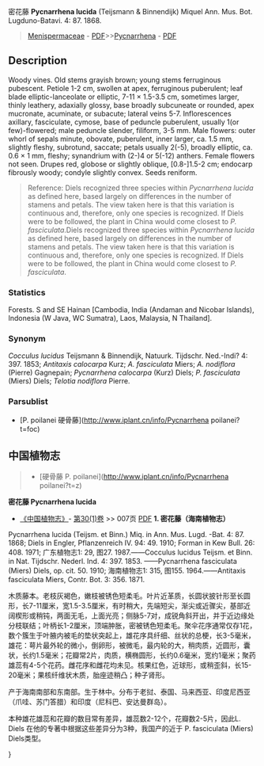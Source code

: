 密花藤 **Pycnarrhena lucida** (Teijsmann & Binnendijk) Miquel Ann. Mus. Bot. Lugduno-Batavi. 4: 87. 1868.

> [Menispermaceae](http://www.iplant.cn/info/Menispermaceae?t=foc) - [PDF](http://www.iplant.cn/foc/pdf/Menispermaceae.pdf)>>[Pycnarrhena](http://www.iplant.cn/info/Pycnarrhena?t=foc) - [PDF](http://www.iplant.cn/foc/pdf/Pycnarrhena.pdf)

## Description

Woody vines. Old stems grayish brown; young stems ferruginous pubescent. Petiole 1-2 cm, swollen at apex, ferruginous puberulent; leaf blade elliptic-lanceolate or elliptic, 7-11 × 1.5-3.5 cm, sometimes larger, thinly leathery, adaxially glossy, base broadly subcuneate or rounded, apex mucronate, acuminate, or subacute; lateral veins 5-7. Inflorescences axillary, fasciculate, cymose, base of peduncle puberulent, usually 1(or few)-flowered; male peduncle slender, filiform, 3-5 mm. Male flowers: outer whorl of sepals minute, obovate, puberulent, inner larger, ca. 1.5 mm, slightly fleshy, subrotund, saccate; petals usually 2(-5), broadly elliptic, ca. 0.6 × 1 mm, fleshy; synandrium with (2-)4 or 5(-12) anthers. Female flowers not seen. Drupes red, globose or slightly oblique, [0.8-]1.5-2 cm; endocarp fibrously woody; condyle slightly convex. Seeds reniform.


> Reference: 
> Diels recognized three species within *Pycnarrhena lucida* as defined here, based largely on differences in the number of stamens and petals. The view taken here is that this variation is continuous and, therefore, only one species is recognized. If Diels were to be followed, the plant in China would come closest to *P. fasciculata*.Diels recognized three species within *Pycnarrhena lucida* as defined here, based largely on differences in the number of stamens and petals. The view taken here is that this variation is continuous and, therefore, only one species is recognized. If Diels were to be followed, the plant in China would come closest to *P. fasciculata*.

### Statistics
Forests. S and SE Hainan [Cambodia, India (Andaman and Nicobar Islands), Indonesia (W Java, WC Sumatra), Laos, Malaysia, N Thailand].

### Synonym
*Cocculus lucidus* Teijsmann & Binnendijk, Natuurk. Tijdschr. Ned.-Indi? 4: 397. 1853; *Antitaxis calocarpa* Kurz; *A. fasciculata* Miers; *A. nodiflora* (Pierre) Gagnepain; *Pycnarrhena calocarpa* (Kurz) Diels; *P. fasciculata* (Miers) Diels; *Telotia nodiflora* Pierre.

### Parsublist

* [P.  poilanei  硬骨藤](http://www.iplant.cn/info/Pycnarrhena poilanei?t=foc)

## 中国植物志

> * [硬骨藤  P.  poilanei](http://www.iplant.cn/info/Pycnarrhena poilanei?t=z)


**密花藤 Pycnarrhena lucida**

* [《中国植物志》](http://www.iplant.cn/frps)- [第30(1)卷](http://www.iplant.cn/frps/vol/30(1)) >> 007页 [PDF](http://www.iplant.cn/frps/pdf/30(1)/007.PDF)
**1. 密花藤（海南植物志）**

Pycnarrhena lucida (Teijsm. et Binn.) Miq. in Ann. Mus. Lugd. -Bat. 4: 87. 1868; Diels in Engler, Pflanzenreich IV. 94: 49. 1910; Forman in Kew Bull. 26: 408. 1971; 广东植物志1: 29, 图27. 1987.——Cocculus lucidus Teijsm. et Binn. in Nat. Tijdschr. Nederl. Ind. 4: 397. 1853. ——Pycnarrhena fasciculata (Miers) Diels, op. cit. 50. 1910; 海南植物志1: 315, 图155. 1964.——Antitaxis fasciculata Miers, Contr. Bot. 3: 356. 1871.

木质藤本。老枝灰褐色，嫩枝被锈色短柔毛。叶片近革质，长圆状披针形至长圆形，长7-11厘米，宽1.5-3.5厘米，有时稍大，先端短尖，渐尖或近骤尖，基部近阔楔形或稍钝，两面无毛，上面光亮；侧脉5-7对，成锐角斜开出，并于近边缘处分枝联结；叶柄长1-2厘米，顶端肿胀，密被锈色短柔毛。聚伞花序通常仅存1花，数个簇生于叶腋内被毛的垫状突起上，雄花序具纤细、丝状的总梗，长3-5毫米，雄花：萼片最外轮的微小，倒卵形，被微毛，最内轮的大，稍肉质，近圆形，囊状，长约1.5毫米；花瓣常2片，肉质，横椭圆形，长约0.6毫米，宽约1毫米；聚药雄蕊有4-5个花药。雌花序和雌花均未见。核果红色，近球形，或稍歪斜，长15-20毫米；果核纤维状木质，胎座迹稍凸；种子肾形。

产于海南南部和东南部。生于林中。分布于老挝、泰国、马来西亚、印度尼西亚（爪哇、苏门答腊）和印度（尼科巴、安达曼群岛）。

本种雄花雄蕊和花瓣的数目常有差异，雄蕊数2-12个，花瓣数2-5片，因此L. Diels 在他的专著中根据这些差异分为3种，我国产的近于 P. fasciculata (Miers) Diels类型。

}